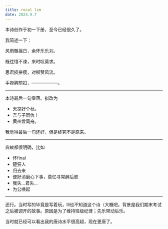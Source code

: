 ```yaml
---
title: recal lzm
date: 2024.9.7
---
```


本诗创作于初一下册，至今已经很久了。

我简述一下：

风雨飘摇日，余怀乐乐刘。

既往惜不谏，来时叹莫求。

思君损拼瘦，对柳赞风流。

手揆胸前扣，——————。

---

本诗最后一句零落。拟改为

- 天凉好个秋。
- 吾与子同仇！
- 黄州曾同舟。

我觉得最后一句还好，但是终究不是原来。

---

典故都很明确，比如

- 怀final
- 楚狂人
- 归去来
- 便好消磨心下事，莫忆寻常醉后歌
- 我失...君失...
- 为公唤起

---

还行。当时写的毕竟是写着玩，lll也不知道这个诗（大概吧。背景是我们期末考试之后被调开的故事。原因是为了维持班级纪律；先乐带动后乐。

当时就已经可以看出我的唐诗水平很高超，现在更唐了。


<!--stackedit_data:
eyJoaXN0b3J5IjpbMzM4NTUxMDQzLDMwMzg3ODM2MV19
-->